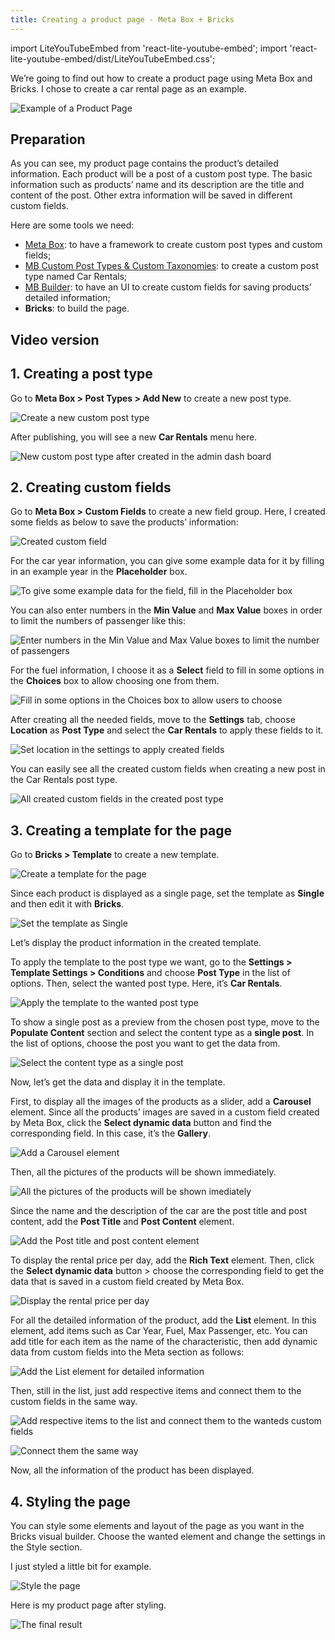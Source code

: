 ```yaml
---
title: Creating a product page - Meta Box + Bricks
---
```


import LiteYouTubeEmbed from 'react-lite-youtube-embed';
import 'react-lite-youtube-embed/dist/LiteYouTubeEmbed.css';

We’re going to find out how to create a product page using Meta Box and Bricks. I chose to create a car rental page as an example.

![Example of a Product Page](https://i.imgur.com/iufdSei.png)

## Preparation

As you can see, my product page contains the product’s detailed information. Each product will be a post of a custom post type. The basic information such as products’ name and its description are the title and content of the post. Other extra information will be saved in different custom fields.

Here are some tools we need:

* [Meta Box](https://metabox.io/): to have a framework to create custom post types and custom fields;
* [MB Custom Post Types & Custom Taxonomies](https://metabox.io/plugins/custom-post-type/): to create a custom post type named Car Rentals;
* [MB Builder](https://metabox.io/plugins/meta-box-builder/): to have an UI to create custom fields for saving products’ detailed information;
* **Bricks**: to build the page.

## Video version

<LiteYouTubeEmbed id='95DviTWI25o' />

## 1. Creating a post type

Go to **Meta Box > Post Types > Add New** to create a new post type.

![Create a new custom post type](https://i.imgur.com/lGQiD5h.png)

After publishing, you will see a new **Car Rentals** menu here.

![New custom post type after created in the admin dash board](https://i.imgur.com/eg4njnw.png)

## 2. Creating custom fields

Go to **Meta Box > Custom Fields** to create a new field group. Here, I created some fields as below to save the products’ information:

![Created custom field](https://i.imgur.com/NTX5107.png)

For the car year information, you can give some example data for it by filling in an example year in the **Placeholder** box.

![To give some example data for the field, fill in the Placeholder box](https://i.imgur.com/Hq7LjQK.png)

You can also enter numbers in the **Min Value** and **Max Value** boxes in order to limit the numbers of passenger like this:

![Enter numbers in the Min Value and Max Value boxes to limit the number of passengers](https://i.imgur.com/ayglK5l.png)

For the fuel information, I choose it as a **Select** field to fill in some options in the **Choices** box to allow choosing one from them.

![Fill in some options in the Choices box to allow users to choose](https://i.imgur.com/PS4WJJ6.png)

After creating all the needed fields, move to the **Settings** tab, choose **Location** as **Post Type** and select the **Car Rentals** to apply these fields to it.

![Set location in the settings to apply created fields](https://i.imgur.com/RosbUB9.png)

You can easily see all the created custom fields when creating a new post in the Car Rentals post type.

 ![All created custom fields in the created post type](https://i.imgur.com/Hw2emW6.png)

## 3. Creating a template for the page

Go to **Bricks > Template** to create a new template.

![Create a template for the page](https://i.imgur.com/UI0YVKU.png)

Since each product is displayed as a single page, set the template as **Single** and then edit it with **Bricks**.

![Set the template as Single](https://i.imgur.com/2mCVaEW.png)

Let’s display the product information in the created template.

To apply the template to the post type we want, go to the **Settings > Template Settings > Conditions** and choose **Post Type** in the list of options. Then, select the wanted post type. Here, it’s **Car Rentals**.

![Apply the template to the wanted post type](https://i.imgur.com/uUtj64h.gif)

To show a single post as a preview from the chosen post type, move to the **Populate Content** section and select the content type as a **single post**. In the list of options, choose the post you want to get the data from.

![Select the content type as a single post](https://i.imgur.com/t4i3PSH.png)

Now, let’s get the data and display it in the template.

First, to display all the images of the products as a slider, add a **Carousel** element. Since all the products’ images are saved in a custom field created by Meta Box, click the **Select dynamic data** button and find the corresponding field. In this case, it’s the **Gallery**.

![Add a Carousel element](https://i.imgur.com/tK8mwH0.png)

Then, all the pictures of the products will be shown immediately.

![All the pictures of the products will be shown imediately](https://i.imgur.com/zUnzhN1.png)

Since the name and the description of the car are the post title and post content, add the **Post Title** and **Post Content** element.

![Add the Post title and post content element](https://i.imgur.com/m1eb7NW.png)

To display the rental price per day, add the **Rich Text** element. Then, click the **Select dynamic data** button > choose the corresponding field to get the data that is saved in a custom field created by Meta Box.

![Display the rental price per day](https://i.imgur.com/54ZOeGo.png)

For all the detailed information of the product, add the **List** element. In this element, add items such as Car Year, Fuel, Max Passenger, etc. You can add title for each item as the name of the characteristic, then add dynamic data from custom fields into the Meta section as follows:

![Add the List element for detailed information](https://i.imgur.com/sp1N4Io.png)

Then, still in the list, just add respective items and connect them to the custom fields in the same way.

![Add respective items to the list and connect them to the wanteds custom fields](https://i.imgur.com/Hs7YcQD.png)

![Connect them the same way](https://i.imgur.com/jWNrKsK.png)

Now, all the information of the product has been displayed.

## 4. Styling the page

You can style some elements and layout of the page as you want in the Bricks visual builder. Choose the wanted element and change the settings in the Style section.

I just styled a little bit for example.

![Style the page](https://i.imgur.com/hY89Ndj.png)

Here is my product page after styling.

![The final result](https://i.imgur.com/iufdSei.png)
